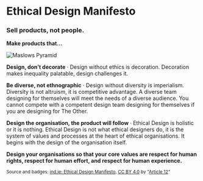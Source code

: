 # Ethical Design Manifesto

### Sell products, not people.

**Make products that…**

![Maslows Pyramid](https://perguth.js.org/ideas/130528-Better-Life-Deutschland/index-Dateien/fetch.png)

**Design, don’t decorate** · Design without ethics is decoration. Decoration makes inequality palatable, design challenges it.

**Be diverse, not ethnographic** · Design without diversity is imperialism. Diversity is not altruism, it is competitive advantage. A diverse team designing for themselves will meet the needs of a diverse audience. You cannot compete with a competent design team designing for themselves if you are designing for The Other.

**Design the organisation, the product will follow** · Ethical Design is holistic or it is nothing. Ethical Design is not what ethical designers do, it is the system of values and processes at the heart of ethical organisations. It begins with the design of the organisation itself.

**Design your organisations so that your core values are respect for human rights, respect for human effort, and respect for human experience.**

<sub>Source and badges: [ind.ie: Ethical Design Manifesto](https://ind.ie/ethical-design/), [CC BY 4.0](https://creativecommons.org/licenses/by/4.0/) by "[Article 12](https://ind.ie/about/#trademarks)"</sub>

